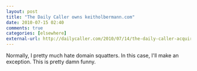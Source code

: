 ```yaml
---
layout: post  
title: "The Daily Caller owns keitholbermann.com"  
date: 2010-07-15 02:40  
comments: true  
categories: [elsewhere]
external-url: http://dailycaller.com/2010/07/14/the-daily-caller-acquires-keitholbermann-com-2/  
---
```


Normally, I pretty much hate domain squatters. In this case, I'll make an exception. This is pretty damn funny.
